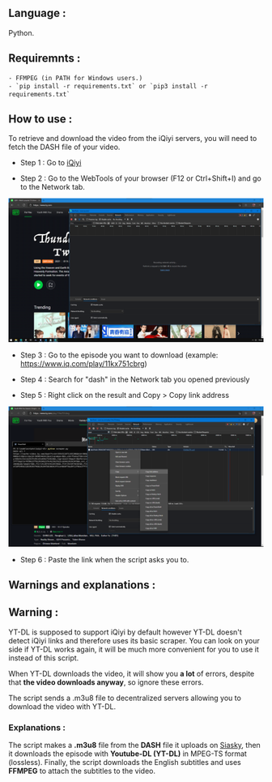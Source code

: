 ## Language :
Python.

## Requiremnts : 
    - FFMPEG (in PATH for Windows users.)
    - `pip install -r requirements.txt` or `pip3 install -r requirements.txt`

## How to use :
To retrieve and download the video from the iQiyi servers, you will need to fetch the DASH file of your video.

- Step 1 : Go to [iQiyi](https://iq.com)

- Step 2 : Go to the WebTools of your browser (F12 or Ctrl+Shift+I) and go to the Network tab.

![Step 2 in picture](https://github.com/LLinoor/scripts/blob/main/iqiyi-dl/resources/1.png?raw=true)

- Step 3 : Go to the episode you want to download (example: https://www.iq.com/play/11kx751cbrg)

- Step 4 : Search for "dash" in the Network tab you opened previously

- Step 5 : Right click on the result and Copy > Copy link address

![Step 5 in picture](https://github.com/LLinoor/scripts/blob/main/iqiyi-dl/resources/2.png?raw=true)

- Step 6 : Paste the link when the script asks you to.

## Warnings and explanations :

## Warning :

YT-DL is supposed to support iQiyi by default however YT-DL doesn't detect iQiyi links and therefore uses its basic scraper. You can look on your side if YT-DL works again, it will be much more convenient for you to use it instead of this script.

When YT-DL downloads the video, it will show you **a lot** of errors, despite that **the video downloads anyway**, so ignore these errors.

The script sends a .m3u8 file to decentralized servers allowing you to download the video with YT-DL.

### Explanations : 

The script makes a **.m3u8** file from the **DASH** file it uploads on [Siasky](https://siasky.net/), then it downloads the episode with **Youtube-DL (YT-DL)** in MPEG-TS format (lossless). Finally, the script downloads the English subtitles and uses **FFMPEG** to attach the subtitles to the video.
